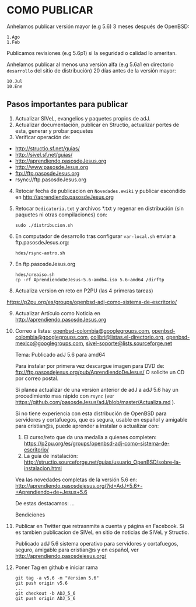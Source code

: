 COMO PUBLICAR
=============

Anhelamos publicar versión mayor (e.g 5.6) 3 meses después de OpenBSD:

	1.Ago
	1.Feb

Publicamos revisiones (e.g 5.6p1) si la seguridad o calidad lo ameritan.

Anhelamos publicar al menos una versión alfa (e.g 5.6a1 en directorio
```desarrollo``` del sitio de distribución) 20 días antes de la versión mayor:

	10.Jul
	10.Ene

Pasos importantes para publicar
-------------------------------

1. Actualizar SIVeL, evangelios y paquetes propios de adJ.
2. Actualizar documentación, publicar en Structio, actualizar portes de esta,
generar y probar paquetes
3. Verificar operación de:
  * http://structio.sf.net/guias/
  * http://sivel.sf.net/guias/
  * http://aprendiendo.pasosdeJesus.org
  * http://www.pasosdeJesus.org
  * ftp://ftp.pasosdeJesus.org
  * rsync://ftp.pasosdeJesus.org
4. Retocar fecha de publicacion en ```Novedades.ewiki``` y publicar escondido en
  http://aprendiendo.pasosdeJesus.org
5. Retocar ```Dedicatoria.txt``` y archivos *.txt y regenar en distribución (sin
  paquetes ni otras compilaciones) con:

	```
	sudo ./distribucion.sh
	```
6. En computador de desarrollo tras configurar ```var-local.sh``` enviar a
ftp.pasosdeJesus.org:

	```
	hdes/rsync-aotro.sh
	```

7. En ftp.pasosdeJesus.org

	```
	hdes/creaiso.sh
	cp -rf AprendiendoDeJesus-5.6-amd64.iso 5.6-amd64 /dirftp
	```

8. Actualiza version en reto en P2PU (las 4 primeras tareas)

https://p2pu.org/es/groups/openbsd-adj-como-sistema-de-escritorio/

9. Actualizar Artículo como Noticia en http://aprendiendo.pasosdeJesus.org

10. Correo a listas: openbsd-colombia@googlegroups.com, 
    openbsd-colombia@googlegroups.com, colibri@listas.el-directorio.org, 
    openbsd-mexico@googlegroups.com, sivel-soporte@lists.sourceforge.net

	Tema: Publicado adJ 5.6 para amd64

	Para instalar por primera vez descargue imagen para DVD de:
	  ftp://ftp.pasosdejesus.org/pub/AprendiendoDeJesus/
	O solicite un CD por correo postal.

	Si planea actualizar de una version anterior de adJ a adJ 5.6
	hay un procedimiento mas rápido con ```rsync``` (ver
	https://github.com/pasosdeJesus/adJ/blob/master/Actualiza.md ).

	Si no tiene experiencia con esta distribución de OpenBSD para 
	servidores y cortafuegos, que es segura, usable en español y amigable 
	para cristian@s, puede aprender a instalar o actualizar con:
	  1. El curso/reto que da una medalla a quienes completen:
	  https://p2pu.org/es/groups/openbsd-adj-como-sistema-de-escritorio/
	  2. La guía de instalación:
	  http://structio.sourceforge.net/guias/usuario_OpenBSD/sobre-la-instalacion.html

	Vea las novedades completas de la versión 5.6 en:
	  http://aprendiendo.pasosdejesus.org/?id=AdJ+5.6+-+Aprendiendo+de+Jesus+5.6

	De estas destacamos:
	...


	Bendiciones


11. Publicar en Twitter que retrasnmite a cuenta y página en Facebook. 
    Si es tambien publicacion de SIVeL en sitio de noticias de SIVeL y Structio.

	Publicado adJ 5.6 sistema operativo para servidores y cortafuegos, 
	seguro, amigable para cristian@s y en español, ver 
	http://aprendiendo.pasosdejesus.org/

12. Poner Tag en github e iniciar rama

	```
	git tag -a v5.6 -m "Version 5.6"
	git push origin v5.6
	...
	git checkout -b ADJ_5_6
	git push origin ADJ_5_6
	```
